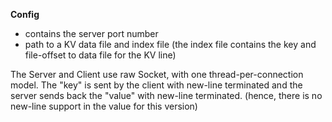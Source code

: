 **Config** 
  - contains the server port number 
  - path to a KV data file and index file (the index file contains the key and file-offset to data file for the KV line)

The Server and Client use raw Socket, with one thread-per-connection model.  The "key" is sent by the client with new-line terminated and the server sends back the "value" with new-line terminated. (hence, there is no new-line support in the value for this version)
